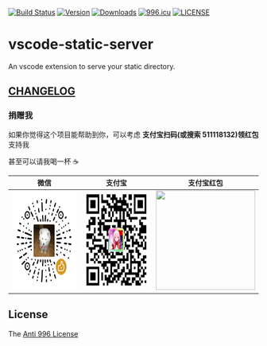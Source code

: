 [![Build Status](https://travis-ci.com/axetroy/vscode-static-server.svg?branch=master)](https://travis-ci.com/axetroy/vscode-static-server)
[![Version](https://vsmarketplacebadge.apphb.com/version/axetroy.vscode-static-server.svg)](https://marketplace.visualstudio.com/items?itemName=axetroy.vscode-static-server)
[![Downloads](https://vsmarketplacebadge.apphb.com/downloads/axetroy.vscode-static-server.svg)](https://marketplace.visualstudio.com/items?itemName=axetroy.vscode-static-server)
[![996.icu](https://img.shields.io/badge/link-996.icu-red.svg)](https://996.icu)
[![LICENSE](https://img.shields.io/badge/license-Anti%20996-blue.svg)](https://github.com/996icu/996.ICU/blob/master/LICENSE)

# vscode-static-server

An vscode extension to serve your static directory.

## [CHANGELOG](https://github.com/axetroy/vscode-static-server/blob/master/CHANGELOG.md)

### 捐赠我

如果你觉得这个项目能帮助到你，可以考虑 **支付宝扫码(或搜索 511118132)领红包** 支持我

甚至可以请我喝一杯 ☕️

| 微信                                                                                                     | 支付宝                                                                                                   | 支付宝红包                                                                                                   |
| -------------------------------------------------------------------------------------------------------- | -------------------------------------------------------------------------------------------------------- | ------------------------------------------------------------------------------------------------------------ |
| <img src="https://github.com/axetroy/blog/raw/master/public/donate/wechat.png" width="200" height="200"> | <img src="https://github.com/axetroy/blog/raw/master/public/donate/alipay.png" width="200" height="200"> | <img src="https://github.com/axetroy/blog/raw/master/public/donate/alipay-red.png" width="200" height="200"> |


<!-- ALL-CONTRIBUTORS-LIST:END -->

## License

The [Anti 996 License](https://github.com/axetroy/vscode-static-server/blob/master/LICENSE)

